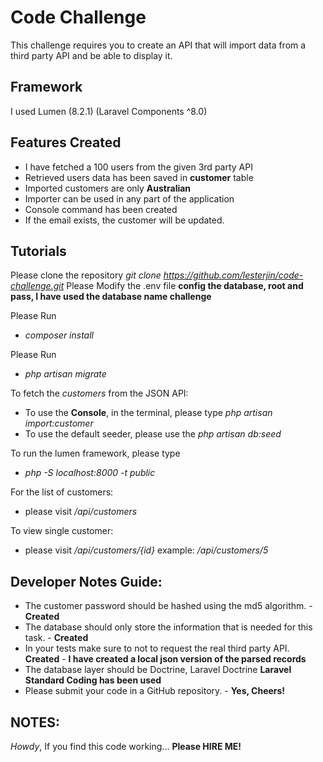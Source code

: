 # Code Challenge

This challenge requires you to create an API that will import data from a third party API and be able
to display it.

## Framework

I used Lumen (8.2.1) (Laravel Components ^8.0)

## Features Created

- I have fetched a 100 users from the given 3rd party API
- Retrieved users data has been saved in **customer** table
- Imported customers are only **Australian**
- Importer can be used in any part of the application
- Console command has been created
- If the email exists, the customer will be updated.

## Tutorials
Please clone the repository *git clone https://github.com/lesterjin/code-challenge.git*
Please Modify the .env file  **config the database, root and pass, I have used the database name challenge**

Please Run 
- *composer install*

Please Run 
- *php artisan migrate*

To fetch the *customers* from the JSON API:
  - To use the **Console**, in the terminal, please type *php artisan import:customer*
  - To use the default seeder, please use the *php artisan db:seed*

To run the lumen framework, please type 
- *php -S localhost:8000 -t public*

For the list of customers:
- please visit */api/customers*

To view single customer:
- please visit */api/customers/{id}* example: */api/customers/5*

## Developer Notes Guide:
- The customer password should be hashed using the md5 algorithm. - **Created**
- The database should only store the information that is needed for this task. - **Created**
- In your tests make sure to not to request the real third party API. **Created** - **I have created a local json version of the parsed records**
- The database layer should be Doctrine, Laravel Doctrine **Laravel Standard Coding has been used**
- Please submit your code in a GitHub repository. - **Yes, Cheers!**

## NOTES:
*Howdy*, If you find this code working... **Please HIRE ME!**

